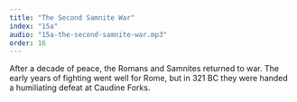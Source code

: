 ```yaml
---
title: "The Second Samnite War"
index: "15a"
audio: "15a-the-second-samnite-war.mp3"
order: 16
---
```


After a decade of peace, the Romans and Samnites returned to war. The early years of fighting went well for Rome, but in 321 BC they were handed a humiliating defeat at Caudine Forks.
